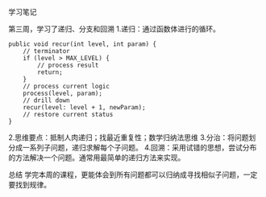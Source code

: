 学习笔记  

第三周，学习了递归、分支和回溯
1.递归：通过函数体进行的循环。
```
public void recur(int level, int param) {
    // terminator
    if (level > MAX_LEVEL) {
        // process result
        return;
    }
    // process current logic
    process(level, param);
    // drill down
    recur(level: level + 1, newParam);
    // restore current status
}

```
2.思维要点：抵制人肉递归；找最近重复性；数学归纳法思维
3.分治：将问题划分成一系列子问题，递归求解每个子问题。
4.回溯：采用试错的思想，尝试分布的方法解决一个问题。通常用最简单的递归方法来实现。

总结
学完本周的课程，更能体会到所有问题都可以归纳成寻找相似子问题，一定要找到规律。
